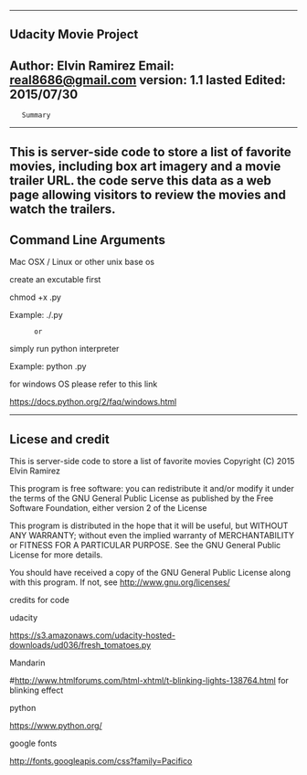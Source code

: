 ----------------------
Udacity Movie Project
----------------------
Author: Elvin Ramirez
Email: real8686@gmail.com
version: 1.1
lasted Edited: 2015/07/30
----------------------
       Summary
----------------------
 This is server-side code to store a list 
 of favorite movies, including 
 box art imagery and a movie trailer URL. 
 the code serve this data as a 
 web page allowing visitors to review 
 the movies and watch the trailers.
----------------------
Command Line Arguments
----------------------

Mac OSX / Linux or other unix base os

create an excutable first

chmod +x <file>.py

Example:  ./<filename>.py

          or
simply run python interpreter

Example:  python <filename>.py

for windows OS please refer
to this link

https://docs.python.org/2/faq/windows.html

-------------------------
Licese and credit
-------------------------
    
This is server-side code to store a list 
of favorite movies
Copyright (C) 2015  Elvin Ramirez

This program is free software: you can redistribute it and/or modify
it under the terms of the GNU General Public License as published by
the Free Software Foundation, either version 2 of the License

This program is distributed in the hope that it will be useful,
but WITHOUT ANY WARRANTY; without even the implied warranty of
MERCHANTABILITY or FITNESS FOR A PARTICULAR PURPOSE.  See the
GNU General Public License for more details.

You should have received a copy of the GNU General Public License
along with this program.  If not, see http://www.gnu.org/licenses/

credits for code 

udacity

https://s3.amazonaws.com/udacity-hosted-downloads/ud036/fresh_tomatoes.py

Mandarin

#http://www.htmlforums.com/html-xhtml/t-blinking-lights-138764.html for blinking effect

python

https://www.python.org/

google fonts

http://fonts.googleapis.com/css?family=Pacifico



